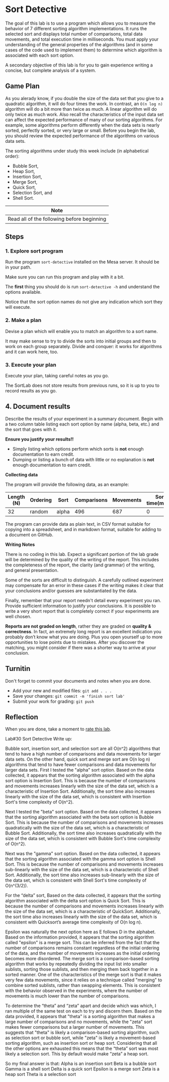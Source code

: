 # Sort Detective
The goal of this lab is to use a program which allows you to measure
the behavior of 7 different sorting algorithm implementations.
It runs the selected sort and displays
total number of comparisons,
total data movements, and
total execution time in milliseconds.
You must apply your understanding of the general properties of the algorithms
(and in some cases of the code used to implement them)
to determine which algorithm is associated with each sort option.

A secondary objective of this lab is for you to gain experience writing a concise,
but complete analysis of a system.

## Game Plan
As you alerady know,
if you double the size of the data set that you give to a quadratic algorithm,
it will do four times the work.
In contrast, an `O(n log n)` algorithm will do a bit more than twice as much.
A linear algorithm will do only twice as much work.
Also recall the characteristics of the input data set can affect the expected
performance of many of our sorting algorithms.
For example, some algorithms perform differently when the data sets is nearly
sorted, perfectly sorted, or very large or small.
Before you begin the lab,
you should review the expected performance of the algorithms on various data sets.

The sorting algorithms under study this week include (in alphabetical order):

- Bubble Sort,
- Heap Sort,
- Insertion Sort,
- Merge Sort,
- Quick Sort,
- Selection Sort, and
- Shell Sort.

| **Note** |
| :--------: |
| Read all of the following before beginning |

## Steps

### 1. Explore sort program
Run the program `sort-detective` installed on the Mesa server.
It should be in your path.

Make sure you can run this program and play with it a bit.

The **first** thing you should do is run `sort-detective -h`
and understand the options available.

Notice that the sort option names do not give any indication which sort
they will execute.

### 2. Make a plan
Devise a plan which will enable you to match an algorithm to a sort name.

It may make sense to try to divide the sorts into initial groups and
then to work on each group separately.
Divide and conquer: it works for algorithms and it can work here, too.

### 3. Execute your plan
Execute your plan, taking careful notes as you go.

The SortLab does not store results from previous runs,
so it is up to you to record results as you go.

## 4. Document results
Describe the results of your experiment in a summary document.
Begin with a two column table listing each sort option by name
(alpha, beta, etc.) and the sort that goes with it.

**Ensure you justify your results!!**

- Simply listing which options perform which sorts
  is **not** enough documentation to earn credit.
- Dumping or listing a bunch of data with little or no explanation
  is **not** enough documentation to earn credit.

**Collecting data**

The program will provide the following data, as an example:

| Length (N) | Ordering | Sort  | Comparisons | Movements | Sort time(msec) |
| ---        |  ---     | ----  | ----------- | --------- | --------------- |
|32 | random | alpha | 496 | 687 | 0 |

The program can provide data as plain text,
in CSV format suitable for copying into a spreadsheet,
and in markdown format, suitable for adding to a document on GitHub.


**Writing Notes**

There is no coding in this lab.
Expect a significant portion of the lab grade will be determined by
the quality of the writing of the report.
This includes the completeness of the report,
the clarity (and grammar) of the writing, and general presentation.

Some of the sorts are difficult to distinguish.
A carefully outlined experiment may compensate for an error in these cases
if the writing makes it clear that your conclusions 
and/or guesses are substantiated by the data.

Finally, remember that your report needn't detail every experiment you ran.
Provide sufficient information to justify your conclusions.
It is possible to write a very short report that is completely correct
if your experiments are well chosen.

**Reports are not graded on length**, 
rather they are graded on **quality & correctness**. 
In fact, an extremely long report is an excellent indication you
probably don’t know what you are doing.
Plus you open yourself up to more opportunities to lose points due to mistakes.
After you discover the matching,
you might consider if there was a shorter way to arrive at your conclusion.

## Turnitin
Don't forget to commit your documents and notes when you are done.

- Add your new and modified files: `git add . . . `
- Save your changes: `git commit -m 'finish sort lab'`
- Submit your work for grading: `git push`

## Reflection
When you are done, take a moment to 
[rate this lab](https://forms.gle/MDwCzQCqRvtjGecz8).


Lab#30 Sort Detective Write up:

Bubble sort, insertion sort, and selection sort are all O(n^2) algorithms that tend to have a high number of comparisons and data movements for larger data sets. 
On the other hand, quick sort and merge sort are O(n log n) algorithms that tend to have fewer comparisons and data movements for larger data sets.
First I tested the "alpha" sort option. Based on the data collected, it appears that the sorting algorithm associated with the alpha sort option is Insertion Sort. 
This is because the number of comparisons and movements increases linearly with the size of the data set, which is a characteristic of Insertion Sort.
Additionally, the sort time also increases linearly with the size of the data set, which is consistent with Insertion Sort's time complexity of O(n^2).
	
Next I tested the "beta" sort option. Based on the data collected, it appears that the sorting algorithm associated with the beta sort option is Bubble Sort. 
This is because the number of comparisons and movements increases quadratically with the size of the data set, which is a characteristic of Bubble Sort. 
Additionally, the sort time also increases quadratically with the size of the data set, which is consistent with Bubble Sort's time complexity of O(n^2).
	
Next was the "gamma" sort option. Based on the data collected, it appears that the sorting algorithm associated with the gamma sort option is Shell Sort. 
This is because the number of comparisons and movements increases sub-linearly with the size of the data set, which is a characteristic of Shell Sort.
Additionally, the sort time also increases sub-linearly with the size of the data set, which is consistent with Shell Sort's time complexity of O(n^(3/2)).
	
For the “delta” sort, Based on the data collected, it appears that the sorting algorithm associated with the delta sort option is Quick Sort. 
This is because the number of comparisons and movements increases linearly with the size of the data set, which is a characteristic of QuickSort. 
Additionally, the sort time also increases linearly with the size of the data set, which is consistent with Quicksort’s average time complexity of O(n log n).
	
Epsilon was naturally the next option here as E follows D in the alphabet. 
Based on the information provided, it appears that the sorting algorithm called "epsilon" is a merge sort. 
This can be inferred from the fact that the number of comparisons remains constant regardless of the initial ordering of the data, 
and the number of movements increases as the initial ordering becomes more disordered. The merge sort is a comparison-based sorting algorithm 
that works by repeatedly dividing the input list into smaller sublists, sorting those sublists, and then merging them back together in a sorted manner. 
One of the characteristics of the merge sort is that it makes very few data movements, since it relies on a technique called "merging" to combine sorted sublists,
rather than swapping elements. This is consistent with the behavior observed in the experiments, where the number of movements is much lower than the number of comparisons.
	
To determine the “theta” and “zeta” apart and decide which was which, I ran multiple of the same test on each to try and discern them. 
Based on the data provided, it appears that "theta" is a sorting algorithm that makes a large number of comparisons and no movements, 
while the "zeta" sort makes fewer comparisons but a larger number of movements. This suggests that "theta" is likely a 
comparison-based sorting algorithm, such as selection sort or bubble sort, while "zeta" is likely a movement-based sorting algorithm, 
such as insertion sort or heap sort. Considering that all the other options are exhausted this means that the “theta” sort was most likely a selection sort.
This by default would make “zeta” a heap sort.
	

So my final answer is that:
Alpha is an insertion sort
Beta is a bubble sort
Gamma is a shell sort
Delta is a quick sort
Epsilon is a merge sort
Zeta is a heap sort
Theta is a selection sort
